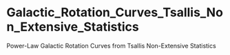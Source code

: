 # Galactic_Rotation_Curves_Tsallis_Non_Extensive_Statistics
Power-Law Galactic Rotation Curves from Tsallis Non-Extensive Statistics

